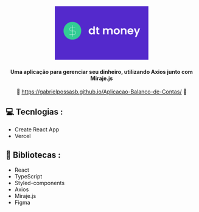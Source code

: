 <div align='center'>
   <img height='140px' src='./public/Logo-dtmoney.svg' alt='logo para github'/>
      
   #### Uma aplicação para gerenciar seu dinheiro, utilizando Axios junto com Miraje.js ####

   :link: <https://gabrielpossasb.github.io/Aplicacao-Balanco-de-Contas/> :link:
</div>

## :computer: Tecnlogias :

- Create React App
- Vercel

## :rocket: Bibliotecas :

- React
- TypeScript
- Styled-components
- Axios
- Miraje.js
- Figma
